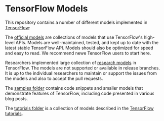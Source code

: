 # TensorFlow Models

This repository contains a number of different models implemented in [TensorFlow](https://www.tensorflow.org):

The [official models](official) are collections of models that use TensorFlow's high-level APIs. Models are well-maintained, tested, and kept up to date with the latest stable TensorFlow API. Models should also be optimized for speed and easy to read. We recommend newe TensorFlow users to start here.

Researchers implemented large collection of [research models](https://github.com/tensorflow/models/tree/master/research) in TensorFlow. The models are not supported or available in release branches. It is up to the individual researchers to maintain or support the issues from the models and also to accept the pull requests.

The [samples folder](samples) contains code snippets and smaller models that demonstrate features of TensorFlow, including code presented in various blog posts.

The [tutorials folder](tutorials) is a collection of models described in the [TensorFlow tutorials](https://www.tensorflow.org/tutorials/).

